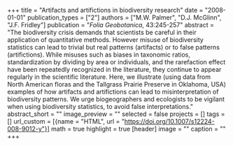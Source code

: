 +++
title = "Artifacts and artifictions in biodiversity research"
date = "2008-01-01"
publication_types = ["2"]
authors = ["M.W. Palmer", "D.J. McGlinn", "J.F. Fridley"]
publication = "_Folia Geobotanica_, 43:245-257"
abstract = "The biodiversity crisis demands that scientists be careful in their application of quantitative methods. However misuse of biodiversity statistics can lead to trivial but real patterns (artifacts) or to false patterns (artifictions). While misuses such as biases in taxonomic ratios, standardization by dividing by area or individuals, and the rarefaction effect have been repeatedly recognized in the literature, they continue to appear regularly in the scientific literature. Here, we illustrate (using data from North American floras and the Tallgrass Prairie Preserve in Oklahoma, USA) examples of how artifacts and artifictions can lead to misinterpretation of biodiversity patterns. We urge biogeographers and ecologists to be vigilant when using biodiversity statistics, to avoid false interpretations."
abstract_short = ""
image_preview = ""
selected = false
projects = []
tags = []
url_custom = [{name = "HTML", url = "https://doi.org/10.1007/s12224-008-9012-y"}]
math = true
highlight = true
[header]
image = ""
caption = ""
+++
